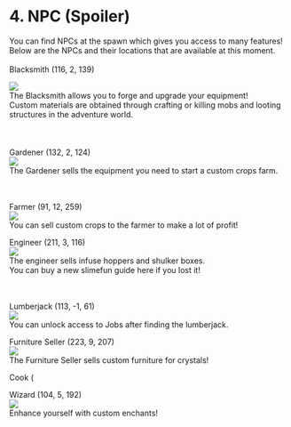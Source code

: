 # 4. NPC (Spoiler)

You can find NPCs at the spawn which gives you access to many features!\
Below are the NPCs and their locations that are available at this moment.\
\
Blacksmith (116, 2, 139)

![](<../.gitbook/assets/image (6) (1) (1).png>)\
The Blacksmith allows you to forge and upgrade your equipment!\
Custom materials are obtained through crafting or killing mobs and looting structures in the adventure world.\
\
\
\
Gardener (132, 2, 124)\
![](<../.gitbook/assets/image (8) (1) (1).png>)\
The Gardener sells the equipment you need to start a custom crops farm.

\
\
Farmer (91, 12, 259)\
![](<../.gitbook/assets/image (9) (1).png>)\
You can sell custom crops to the farmer to make a lot of profit!



Engineer (211, 3, 116)\
![](<../.gitbook/assets/image (10) (1).png>)\
The engineer sells infuse hoppers and shulker boxes.\
You can buy a new slimefun guide here if you lost it!

\
\
Lumberjack (113, -1, 61)\
![](<../.gitbook/assets/image (11) (1).png>)\
You can unlock access to Jobs after finding the lumberjack.



Furniture Seller (223, 9, 207)\
![](<../.gitbook/assets/image (22).png>)\
The Furniture Seller sells custom furniture for crystals!



Cook (



Wizard (104, 5, 192)\
![](<../.gitbook/assets/image (52).png>)\
Enhance yourself with custom enchants!

